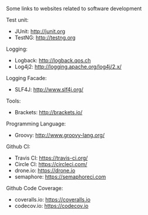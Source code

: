 Some links to websites related to software development

Test unit:
- JUnit: http://junit.org
- TestNG: http://testng.org

Logging:
- Logback: http://logback.qos.ch
- Log4j2: http://logging.apache.org/log4j/2.x/

Logging Facade:
- SLF4J: http://www.slf4j.org/

Tools:
- Brackets: http://brackets.io/

Programming Language:
- Groovy: http://www.groovy-lang.org/

Github CI:
- Travis CI: https://travis-ci.org/
- Circle CI: https://circleci.com/
- drone.io: https://drone.io
- semaphore: https://semaphoreci.com

Github Code Coverage:
- coveralls.io: https://coveralls.io
- codecov.io: https://codecov.io




